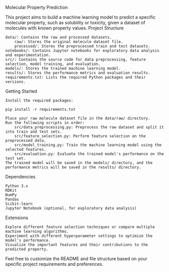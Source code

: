 Molecular Property Prediction

This project aims to build a machine learning model to predict a specific molecular property, such as solubility or toxicity, given a dataset of molecules with known property values.
Project Structure

    data/: Contains the raw and processed datasets.
        raw/: Stores the original molecule dataset file.
        processed/: Stores the preprocessed train and test datasets.
    notebooks/: Contains Jupyter notebooks for exploratory data analysis and experimentation.
    src/: Contains the source code for data preprocessing, feature selection, model training, and evaluation.
    models/: Stores the trained machine learning model.
    results/: Stores the performance metrics and evaluation results.
    requirements.txt: Lists the required Python packages and their versions.

Getting Started

    Install the required packages:

    pip install -r requirements.txt

    Place your raw molecule dataset file in the data/raw/ directory.
    Run the following scripts in order:
        src/data_preprocessing.py: Preprocess the raw dataset and split it into train and test sets.
        src/feature_selection.py: Perform feature selection on the preprocessed data.
        src/model_training.py: Train the machine learning model using the selected features.
        src/evaluation.py: Evaluate the trained model's performance on the test set.
    The trained model will be saved in the models/ directory, and the performance metrics will be saved in the results/ directory.

Dependencies

    Python 3.x
    RDKit
    NumPy
    Pandas
    Scikit-learn
    Jupyter Notebook (optional, for exploratory data analysis)

Extensions

    Explore different feature selection techniques or compare multiple machine learning algorithms.
    Experiment with different hyperparameter settings to optimize the model's performance.
    Visualize the important features and their contributions to the predicted property.

Feel free to customize the README and file structure based on your specific project requirements and preferences.